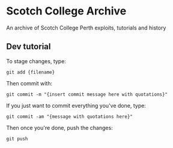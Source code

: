 # Scotch College Archive
An archive of Scotch College Perth exploits, tutorials and history

## Dev tutorial

To stage changes, type:  
```
git add {filename}
```

Then commit with:  
```
git commit -m "{insert commit message here with quotations}"
```

If you just want to commit everything you've done, type:  
```
git commit -am "{message with quotations here}"
```

Then once you're done, push the changes:  
```
git push
```
